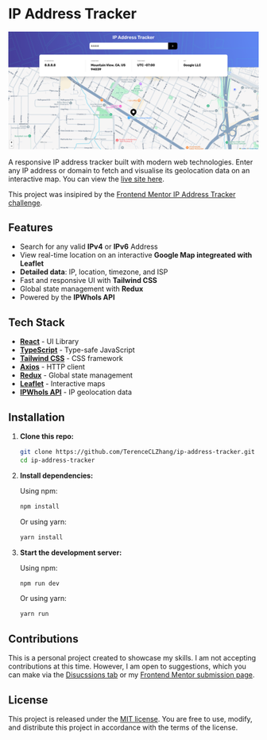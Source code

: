 # IP Address Tracker

![website](src/images/readme.png)

A responsive IP address tracker built with modern web technologies. Enter any IP address or domain to fetch and visualise its geolocation data on an interactive map. You can view the [live site here](https://terenceclzhang-ip-address-tracker.netlify.app/).

This project was insipired by the [Frontend Mentor IP Address Tracker challenge](https://www.frontendmentor.io/challenges/ip-address-tracker-I8-0yYAH0).

## Features

- Search for any valid **IPv4** or **IPv6** Address
- View real-time location on an interactive **Google Map integreated with Leaflet**
- **Detailed data**: IP, location, timezone, and ISP
- Fast and responsive UI with **Tailwind CSS**
- Global state management with **Redux**
- Powered by the **IPWhoIs API**

## Tech Stack

- **[React](https://react.dev/)** - UI Library
- **[TypeScript](https://www.typescriptlang.org/)** - Type-safe JavaScript
- **[Tailwind CSS](https://tailwindcss.com/)** - CSS framework
- **[Axios](https://axios-http.com/)** - HTTP client
- **[Redux](https://redux.js.org/)** - Global state management
- **[Leaflet](https://leafletjs.com/)** - Interactive maps
- **[IPWhoIs API](https://ipwhois.io/)** - IP geolocation data

## Installation

1. **Clone this repo:**

   ```bash
   git clone https://github.com/TerenceCLZhang/ip-address-tracker.git
   cd ip-address-tracker
   ```

2. **Install dependencies:**

   Using npm:

   ```bash
   npm install
   ```

   Or using yarn:

   ```bash
   yarn install
   ```

3. **Start the development server:**

   Using npm:

   ```bash
   npm run dev
   ```

   Or using yarn:

   ```bash
   yarn run
   ```

## Contributions

This is a personal project created to showcase my skills. I am not accepting contributions at this time. However, I am open to suggestions, which you can make via the [Disucssions tab](https://github.com/TerenceCLZhang/ip-address-tracker/discussions) or my [Frontend Mentor submission page](https://www.frontendmentor.io/solutions/ip-address-tracker-made-with-react-ts-tailwind-redux-and-leaflet-5YZZG2DuB0).

## License

This project is released under the [MIT license](LICENSE). You are free to use, modify, and distribute this project in accordance with the terms of the license.
